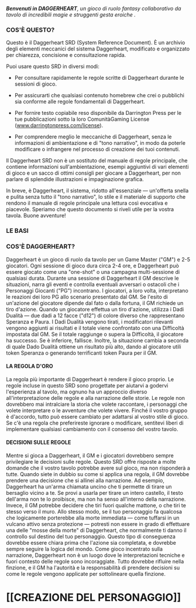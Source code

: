 ***Benvenuti in DAGGERHEART**, un gioco di ruolo fantasy collaborativo da tavolo di incredibili magie e struggenti gesta eroiche .*

### COS'È QUESTO?

Questo è il Daggerheart SRD (System Reference Document). È un archivio degli elementi meccanici del sistema Daggerheart, modificato e organizzato per chiarezza, concisione e consultazione rapida.

Puoi usare questo SRD in diversi modi:

- Per consultare rapidamente le regole scritte di Daggerheart durante le sessioni di gioco.

- Per assicurarti che qualsiasi contenuto homebrew che crei o pubblichi sia conforme alle regole fondamentali di Daggerheart.

- Per fornire testo copiabile reso disponibile da Darrington Press per le tue pubblicazioni sotto la loro ComunitàGaming License (www.darringtonpress.com/license).

- Per comprendere meglio le meccaniche di Daggerheart, senza le informazioni di ambientazione e di "tono narrativo", in modo da poterle modificare o infrangere nel processo di creazione dei tuoi contenuti.

Il Daggerheart SRD non è un sostituto del manuale di regole principale, che contiene informazioni sull'ambientazione, esempi aggiuntivi di vari elementi di gioco e un sacco di ottimi consigli per giocare a Daggerheart, per non parlare di splendide illustrazioni e impaginazione grafica.

In breve, è Daggerheart, il sistema, ridotto all'essenziale — un'offerta snella e pulita senza tutto il "tono narrativo", lo stile e il materiale di supporto che rendono il manuale di regole principale una lettura così evocativa e piacevole. Speriamo che questo documento si riveli utile per la vostra tavola. Buone avventure!

### LE BASI
### COS'È DAGGERHEART?
Daggerheart è un gioco di ruolo da tavolo per un Game Master ("GM") e 2-5 giocatori. Ogni sessione di gioco dura circa 2-4 ore, e Daggerheart può essere giocato come una "one-shot" o una campagna multi-sessione di qualsiasi durata.
Durante una sessione di Daggerheart il GM descrive le situazioni, narra gli eventi e controlla eventuali avversari o ostacoli che i Personaggi Giocanti ("PG") incontrano. I giocatori, a loro volta, interpretano le reazioni dei loro PG allo scenario presentato dal GM. Se l'esito di un'azione del giocatore dipende dal fato o dalla fortuna, il GM richiede un tiro d'azione.
Quando un giocatore effettua un tiro d'azione, utilizza i Dadi Dualità — due dadi a 12 facce ("d12") di colore diverso che rappresentano Speranza e Paura. I Dadi Dualità vengono tirati, i modificatori rilevanti vengono aggiunti ai risultati e il totale viene confrontato con una Difficoltà impostata dal GM. Se il totale raggiunge o supera la Difficoltà, il giocatore ha successo. Se è inferiore, fallisce. Inoltre, la situazione cambia a seconda di quale Dado Dualità ottiene un risultato più alto, dando al giocatore utili token Speranza o generando terrificanti token Paura per il GM.

#### LA REGOLA D'ORO
La regola più importante di Daggerheart è rendere il gioco proprio. Le regole incluse in questo SRD sono progettate per aiutarvi a godervi l'esperienza al tavolo, ma ognuno ha un approccio diverso all'interpretazione delle regole e alla narrazione delle storie. Le regole non dovrebbero mai intralciare la storia che volete raccontare, i personaggi che volete interpretare o le avventure che volete vivere. Finché il vostro gruppo è d'accordo, tutto può essere cambiato per adattarsi al vostro stile di gioco. Se c'è una regola che preferireste ignorare o modificare, sentitevi liberi di implementare qualsiasi cambiamento con il consenso del vostro tavolo.

#### DECISIONI SULLE REGOLE
Mentre si gioca a Daggerheart, il GM e i giocatori dovrebbero sempre privilegiare le decisioni sulle regole. Questo SRD offre risposte a molte domande che il vostro tavolo potrebbe avere sul gioco, ma non risponderà a tutte. Quando siete in dubbio su come si applica una regola, il GM dovrebbe prendere una decisione che si allinei alla narrazione.
Ad esempio, Daggerheart ha un'arma chiamata uncino che ti permette di tirare un bersaglio vicino a te. Se provi a usarla per tirare un intero castello, il testo dell'arma non te lo proibisce, ma non ha senso all'interno della narrazione. Invece, il GM potrebbe decidere che tiri fuori qualche mattone, o che tiri te stesso verso il muro.
Allo stesso modo, se il tuo personaggio fa qualcosa che logicamente porterebbe alla morte immediata — come tuffarsi in un vulcano attivo senza protezione — potresti non essere in grado di effettuare una delle "mosse della morte" di Daggerheart, che normalmente ti danno il controllo sul destino del tuo personaggio. Questo tipo di conseguenza dovrebbe essere chiara prima che l'azione sia completata, e dovrebbe sempre seguire la logica del mondo.
Come gioco incentrato sulla narrazione, Daggerheart non è un luogo dove le interpretazioni tecniche e fuori contesto delle regole sono incoraggiate. Tutto dovrebbe rifluire nella finzione, e il GM ha l'autorità e la responsabilità di prendere decisioni su come le regole vengono applicate per sottolineare quella finzione.

# [[CREAZIONE DEL PERSONAGGIO]]
